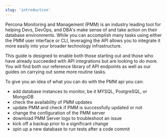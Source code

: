 ```yaml
---
slug: 'introduction'
---
```


Percona Monitoring and Management (PMM) is an industry leading tool for helping Devs, DevOps, and DBA's make sense of and take action on their database environments. While you can accomplish many tasks using either the PMM user interface or CLI, leveraging the API allows you to integrate it more easily into your broader technology infrastructure.

This guide is designed to enable both those starting out and those who have already succeeded with API integrations but are looking to do more. You will find both our reference library of API endpoints as well as our guides on carrying out some more routine tasks.

To give you an idea of what you can do with the PMM api you can:

- add database instances to monitor, be it MYSQL, PostgreSQL, or MongoDB
- check the availability of PMM updates
- update PMM and check if PMM is successfully updated or not
- change the configuration of the PMM server
- download PMM Server logs to troubleshoot an issue
- kick off a backup prior to a significant change
- spin up a new database to run tests after a code commit

